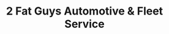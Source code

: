 ---
title: "2 Fat Guys Automotive & Fleet Service"
url: /helotes/2-fat-guys-automotive-und-fleet-service/
shop: Autowerkstatt
---